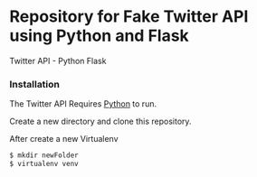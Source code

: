 # Repository for Fake Twitter API using Python and Flask
Twitter API - Python Flask

### Installation

The Twitter API Requires [Python](https://www.python.org/) to run.

Create a new directory and clone this repository. 

After create a new Virtualenv

```sh
$ mkdir newFolder
$ virtualenv venv 
```